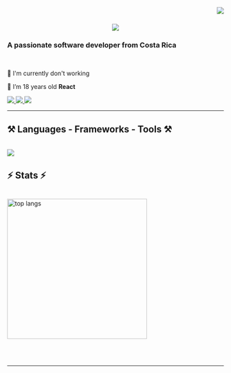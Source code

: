 <img align="right" src="https://visitor-badge.laobi.icu/badge?page_id=JosueBrenes.JosueBrenes" />

<h1 align="center">
    <img src="https://readme-typing-svg.herokuapp.com/?font=Righteous&size=35&center=true&vCenter=true&width=500&height=70&duration=4000&lines=I'm+Josué+Brenes!;" />
</h1>

<h3>A passionate software developer from Costa Rica</h3>

<br/>

<div>
 
🔭 I'm currently don't working
 
💬 I’m 18 years old **React**

 </div>
 
<div> 
  <a href="mailto:josuebrenes3005@gmail.com">
    <img src="https://img.shields.io/badge/Gmail-333333?style=for-the-badge&logo=gmail&logoColor=red" />
  </a>
  <a href="https://www.linkedin.com/in/josue-brenes/" target="_blank">
    <img src="https://img.shields.io/badge/LinkedIn-0077B5?style=for-the-badge&logo=linkedin&logoColor=white" target="_blank" />
  </a>
  <a href="https://josuebrenes.netlify.app" target="_blank">
     <img src="https://img.shields.io/badge/Portfolio-FF5722?style=for-the-badge&logo=todoist&logoColor=white" target="_blank" /> <!-- sqlite, safari, google-chrome are other good icon options -->
  </a>
</div>

 <hr/>
 
<h2>⚒️ Languages - Frameworks - Tools ⚒️</h2>
<br/>
<div">
    <img src="https://skillicons.dev/icons?i=astro,c,html,css,java,javascript,mysql,nodejs,python,tailwind,git,vscode,github" />
</div>

<br/>

<h2>⚡ Stats ⚡</h2>
<br>
<div>
 
 
  <img width=325 align="center" src="https://github-readme-stats-salesp07.vercel.app/api/top-langs/?username=JosueBrenes&hide=HTML&langs_count=8&layout=compact&theme=react&border_radius=10&size_weight=0.5&count_weight=0.5&exclude_repo=github-readme-stats" alt="top langs" />
</div>

<br/><br/>

<hr/>

